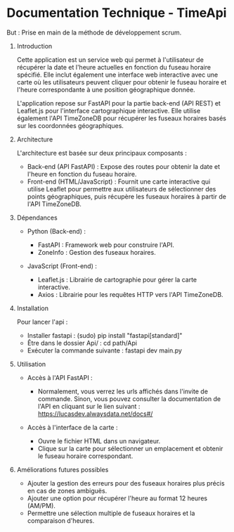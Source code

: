 # Documentation Technique - TimeApi

But : Prise en main de la méthode de développement scrum.


1. Introduction

    Cette application est un service web qui permet à l'utilisateur de récupérer la date et l'heure actuelles en fonction du fuseau horaire spécifié. Elle inclut également une interface web interactive avec une carte où les utilisateurs peuvent cliquer pour obtenir le fuseau horaire et l'heure correspondante à une position géographique donnée.

    L'application repose sur FastAPI pour la partie back-end (API REST) et Leaflet.js pour l'interface cartographique interactive. Elle utilise également l'API TimeZoneDB pour récupérer les fuseaux horaires basés sur les coordonnées géographiques.


2. Architecture

    L'architecture est basée sur deux principaux composants :

    - Back-end (API FastAPI) : Expose des routes pour obtenir la date et l'heure en fonction du fuseau horaire.
    - Front-end (HTML/JavaScript) : Fournit une carte interactive qui utilise Leaflet pour permettre aux utilisateurs de sélectionner des points géographiques, puis récupère les fuseaux horaires à partir de l'API TimeZoneDB.


3. Dépendances

    - Python (Back-end) :
        - FastAPI : Framework web pour construire l'API.
        - ZoneInfo : Gestion des fuseaux horaires.

    - JavaScript (Front-end) :
        - Leaflet.js : Librairie de cartographie pour gérer la carte interactive.
        - Axios : Librairie pour les requêtes HTTP vers l'API TimeZoneDB.


4. Installation

    Pour lancer l'api :

    - Installer fastapi : (sudo) pip install "fastapi[standard]"
    - Être dans le dossier Api/ : cd path/Api
    - Exécuter la commande suivante : fastapi dev main.py


5. Utilisation

    - Accès à l'API FastAPI :
        - Normalement, vous verrez les urls affichés dans l'invite de commande. Sinon, vous pouvez consulter la documentation de l'API en cliquant sur le lien suivant : https://lucasdev.alwaysdata.net/docs#/

    - Accès à l'interface de la carte :
        - Ouvre le fichier HTML dans un navigateur.
        - Clique sur la carte pour sélectionner un emplacement et obtenir le fuseau horaire correspondant.


5. Améliorations futures possibles

    - Ajouter la gestion des erreurs pour des fuseaux horaires plus précis en cas de zones ambiguës.
    - Ajouter une option pour récupérer l'heure au format 12 heures (AM/PM).
    - Permettre une sélection multiple de fuseaux horaires et la comparaison d'heures.